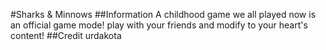 #Sharks & Minnows
##Information
A childhood game we all played now is an official game mode! play with your friends and modify to your heart's content!
##Credit
urdakota
